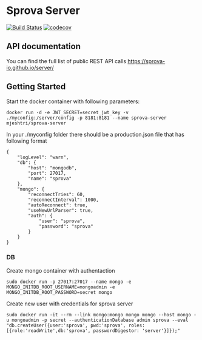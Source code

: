 
# Sprova Server 

[![Build Status](https://travis-ci.org/sprova-io/server.svg?branch=master)](https://travis-ci.org/sprova-io/server)
[![codecov](https://codecov.io/gh/sprova-io/server/branch/master/graph/badge.svg)](https://codecov.io/gh/sprova-io/server)


## API documentation
You can find the full list of public REST API calls https://sprova-io.github.io/server/

## Getting Started
Start the docker container with following parameters:

```docker run -d -e JWT_SECRET=secret_jwt_key -v ./myconfig:/server/config -p 8181:8181 --name sprova-server mjeshtri/sprova-server```

In your ./myconfig folder there should be a production.json file that has following format

```
{
    "logLevel": "warn",
    "db": {
        "host": "mongodb",
        "port": 27017,
        "name": "sprova"
    },
    "mongo": {
        "reconnectTries": 60,
        "reconnectInterval": 1000,
        "autoReconnect": true,
        "useNewUrlParser": true,
        "auth": {
            "user": "sprova",
            "password": "sprova"
        }
    }
}
```

### DB

Create mongo container with authentaction

```sudo docker run -p 27017:27017 --name mongo -e MONGO_INITDB_ROOT_USERNAME=mongoadmin -e MONGO_INITDB_ROOT_PASSWORD=secret mongo```

Create new user with credentials for sprova server

```sudo docker run -it --rm --link mongo:mongo mongo mongo --host mongo -u mongoadmin -p secret --authenticationDatabase admin sprova --eval "db.createUser({user:'sprova', pwd:'sprova', roles:[{role:'readWrite',db:'sprova', passwordDigestor: 'server'}]});"```

